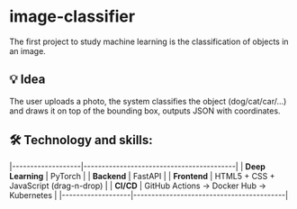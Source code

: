 # image-classifier

The first project to study machine learning is the classification of objects in an image.

## 💡 Idea
The user uploads a photo, the system classifies the object (dog/cat/car/...) and draws it on top of the bounding box, outputs JSON with coordinates.

## 🛠️ Technology and skills:
|-------------------|------------------------------------------|
| **Deep Learning** | PyTorch                                  |
| **Backend**       | FastAPI                                  |
| **Frontend**      | HTML5 + CSS + JavaScript (drag-n-drop)   |
| **CI/CD**         | GitHub Actions → Docker Hub → Kubernetes |
|-------------------|------------------------------------------|